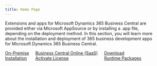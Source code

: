 ```yaml
---
title: Home Page
---
```


Extensions and apps for Microsoft Dynamics 365 Business Central are provided either via Microsoft AppSource or by installing a .app file, depending on the deployment method. In this section, you will learn more about the installation and deployment of 365 business development apps for Microsoft Dynamics 365 Business Central.

<div class="columns">
   <div>
       <a href="install-onprem.md">
           <div>
               <div><i class="fa-duotone fa-thin fa-server" style="--fa-secondary-color: #00b7c3"></i></div>
               <div>On-Premise</div>
               <div>Installation</div>
           </div>
       </a>
   </div>
   <div>
       <a href="install-cloud.md">
           <div>
               <div><i class="fa-duotone fa-thin fa-cloud" style="--fa-secondary-color: #00b7c3"></i></div>
               <div>Business Central Online (SaaS)</div>
               <div>Activate License</div>
           </div>
       </a>
   </div>
   <div>
       <a href="https://downloads.365businessdev.com/">
           <div>
               <div><i class="fa-duotone fa-thin fa-download" style="--fa-secondary-color: #00b7c3"></i></div>
               <div>Download</div>
               <div>Runtime Packages</div>
           </div>
       </a>
   </div>
</div>